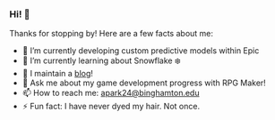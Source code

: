 ### Hi! 👋

Thanks for stopping by! Here are a few facts about me:

- 🔭 I’m currently developing custom predictive models within Epic 
- 🌱 I’m currently learning about Snowflake ❄️
- 📝 I maintain a [blog](https://amanda-park.github.io)!
- 💬 Ask me about my game development progress with RPG Maker!
- 📫 How to reach me: apark24@binghamton.edu
- ⚡ Fun fact: I have never dyed my hair. Not once.
